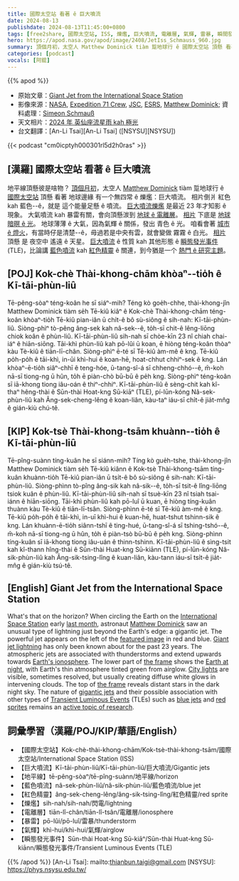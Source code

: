 ```yaml
---
title: 國際太空站 看著 ê 巨大噴流
date: 2024-08-13
publishdate: 2024-08-13T11:45:00+0800
tags: [free2share, 國際太空站, ISS, 爍爁, 巨大噴流, 電離層, 氣輝, 雷暴, 瞬間發光事件, TLE, 藍色噴流, 紅色精靈, 地平線]
hero: https://apod.nasa.gov/apod/image/2408/JetIss_Schmauss_960.jpg
summary: 頂個月初，太空人 Matthew Dominick tiàm 踅地球行 ê 國際太空站 頂懸 看著 地球邊緣 有一个無四常 ê 爍爁：巨大噴流。
categories: [podcast]
vocals: [阿錕]
---
```


{{% apod %}}

- 原始文章：[Giant Jet from the International Space Station](https://apod.nasa.gov/apod/ap240813.html)
- 影像來源：[NASA](https://www.nasa.gov/), [Expedition 71 Crew](https://www.nasa.gov/mission/expedition-71/), [JSC](https://www.nasa.gov/johnson/), [ESRS](https://eol.jsc.nasa.gov/ESRS/), [Matthew Dominick](https://www.nasa.gov/people/matthew-dominick/); 資料處理：[Simeon Schmauß](https://www.flickr.com/photos/semeion/)
- 天文相片：[2024 年 英仙座流星雨 kah 極光](https://www.facebook.com/media/set/?set=a.488496753878907&type=3)
- 台文翻譯：[An-Li Tsai][An-Li Tsai] ([NSYSU][NSYSU])

{{< podcast "cm0icptyh000301rl5d2h0ras" >}}

## [漢羅] 國際太空站 看著 ê 巨大噴流
地平線頂懸彼是啥物？
[頂個月初][last month]，太空人 [Matthew Dominick][Matthew Dominick] tiàm 踅地球行 ê [國際太空站][International Space Station] 頂懸 看著 地球邊緣 有一个無四常 ê 爍爁：巨大噴流。
相片倒爿 紅色 kah 藍色--ê，就是 這个能量足懸 ê 噴流。
[巨大噴流爍爁][Giant jet lightning] 是最近 23 年才知影 ê 現象。
大氣噴流 kah 暴雷有關，會向頂懸湠到 [地球 ê 電離層][Earth's ionosphere]。
[相片][the frame] 下底是 [地球 暗暝 ê 光][Earth at night]。
地球薄薄 ê 大氣，因為氣輝 ê 關係，發出 青色 ê 光。
咱看會著 [城市 ê 燈火][City lights]，有當時仔是清楚--ê，毋過若是中央有雲，就會變做 霧霧 ê 白光。
[相片][the frame] 頂懸 是 夜空中 遙遠 ê 天星。
[巨大噴流][gigantic jets] ê 性質 kah 其他形態 ê [瞬態發光事件][Transient Luminous Events] (TLE)，比論講 [藍色噴流][blue jets] kah [紅色精靈][red sprites] ê 關連，到今猶是一个 [熱門 ê 研究主題][active topic of research]。

## [POJ] Kok-chè Thài-khong-chām khòaⁿ--tio̍h ê Kī-tāi-phùn-liû
Tē-pêng-sòaⁿ téng-koân he sī siáⁿ-mih?
Téng kò goe̍h-chhe, thài-khong-jîn Matthew Dominick tiàm se̍h Tē-kiû kiâⁿ ê Kok-chè Thài-khong-chām téng-koân khòaⁿ-tio̍h Tē-kiû pian-iân ū chi̍t-ê bô sù-siông ê sih-nah: Kī-tāi-phùn-liû.
Siòng-phìⁿ tò-pêng âng-sek kah nâ-sek--ê, to̍h-sī chit-ê lêng-liōng chiok koân ê phùn-liû.
Kī-tāi-phùn-liû sih-nah sī chòe-kīn 23 nî chiah chai-iáⁿ ê hiān-siōng.
Tāi-khì phùn-liû kah pō-lûi ū koan, ē hiòng téng-koân thòaⁿ kàu Tè-kiû ê tiān-lī-chân.
Siòng-phìⁿ ē-té sī Tē-kiû àm-mê ê kng.
Tē-kiû po̍h-po̍h ê tāi-khì, in-ūi khì-hui ê koan-hē, hoat-chhut chhiⁿ-sek ê kng.
Lán khòaⁿ-ē-tio̍h siâⁿ-chhī ê teng-hóe, ū-tang-sî-á sī chheng-chhó--ê, m̄-koh nā-sī tiong-ng ū hûn, to̍h ē piàn-chò bū-bū ê pe̍h kng.
Siòng-phìⁿ téng-koân sī iā-khong tiong iâu-oán ê thiⁿ-chhiⁿ.
Kī-tāi-phùn-liû ê sèng-chit kah kî-thaⁿ hêng-thài ê Sūn-thài Hoat-kng Sū-kiāⁿ (TLE), pí-lūn-kóng Nâ-sek-phùn-liû kah Âng-sek-cheng-lêng ê koan-liân, kàu-taⁿ iáu-sī chi̍t-ê jia̍t-mn̂g ê gián-kiù chú-tê.

## [KIP] Kok-tsè Thài-khong-tsām khuànn--tio̍h ê Kī-tāi-phùn-liû
Tē-pîng-suànn tíng-kuân he sī siánn-mih?
Tíng kò gue̍h-tshe, thài-khong-jîn Matthew Dominick tiàm se̍h Tē-kiû kiânn ê Kok-tsè Thài-khong-tsām tíng-kuân khuànn-tio̍h Tē-kiû pian-iân ū tsi̍t-ê bô sù-siông ê sih-nah: Kī-tāi-phùn-liû.
Siòng-phìnn tò-pîng âng-sik kah nâ-sik--ê, to̍h-sī tsit-ê lîng-liōng tsiok kuân ê phùn-liû.
Kī-tāi-phùn-liû sih-nah sī tsuè-kīn 23 nî tsiah tsai-iánn ê hiān-siōng.
Tāi-khì phùn-liû kah pō-luî ū kuan, ē hiòng tíng-kuân thuànn kàu Tè-kiû ê tiān-lī-tsân.
Siòng-phìnn ē-té sī Tē-kiû àm-mê ê kng.
Tē-kiû po̍h-po̍h ê tāi-khì, in-uī khì-hui ê kuan-hē, huat-tshut tshinn-sik ê kng.
Lán khuànn-ē-tio̍h siânn-tshī ê ting-hué, ū-tang-sî-á sī tshing-tshó--ê, m̄-koh nā-sī tiong-ng ū hûn, to̍h ē piàn-tsò bū-bū ê pe̍h kng.
Siòng-phìnn tíng-kuân sī iā-khong tiong iâu-uán ê thinn-tshinn.
Kī-tāi-phùn-liû ê sìng-tsit kah kî-thann hîng-thài ê Sūn-thài Huat-kng Sū-kiānn (TLE), pí-lūn-kóng Nâ-sik-phùn-liû kah Âng-sik-tsing-lîng ê kuan-liân, kàu-tann iáu-sī tsi̍t-ê jia̍t-mn̂g ê gián-kiù tsú-tê.

## [English] Giant Jet from the International Space Station
What's that on the horizon?
When circling the Earth on the [International Space Station][International Space Station] early [last month][last month], astronaut [Matthew Dominick][Matthew Dominick] saw an unusual type of lightning just beyond the Earth's edge: a gigantic jet.
The powerful jet appears on the left of the [featured image][featured image] in red and blue.
[Giant jet lightning][Giant jet lightning] has only been known about for the past 23 years.
The atmospheric jets are associated with thunderstorms and extend upwards towards [Earth's ionosphere][Earth's ionosphere].
The lower part of [the frame][the frame] shows the [Earth at night][Earth at night], with Earth's thin atmosphere tinted green from airglow.
[City lights][City lights] are visible, sometimes resolved, but usually creating diffuse white glows in intervening clouds.
The top of [the frame][the frame] reveals distant stars in the dark night sky.
The nature of [gigantic jets][gigantic jets] and their possible association with other types of [Transient Luminous Events][Transient Luminous Events] (TLEs) such as [blue jets][blue jets] and [red sprites][red sprites] remains an [active topic of research][active topic of research].

## 詞彙學習（漢羅/POJ/KIP/華語/English）
- 【國際太空站】Kok-chè-thài-khong-chām/Kok-tsè-thài-khong-tsām/國際太空站/International Space Station (ISS)
- 【巨大噴流】Kī-tāi-phùn-liû/Kī-tāi-phùn-liû/巨大噴流/Gigantic jets
- 【地平線】tē-pêng-sòaⁿ/tē-pîng-suànn/地平線/horizon
- 【藍色噴流】nâ-sek-phùn-liû/nâ-sik-phùn-liû/藍色噴流/blue jet
- 【紅色精靈】âng-sek-cheng-lêng/âng-sik-tsing-lîng/紅色精靈/red sprite
- 【爍爁】sih-nah/sih-nah/閃電/lightning
- 【電離層】tiān-lî-chân/tiān-lî-tsân/電離層/ionosphere
- 【暴雷】pō-lûi/pō-luî/雷暴/thunderstorm
- 【氣輝】khì-hui/khì-hui/氣輝/airglow
- 【瞬態發光事件】Sūn-thài Hoat-kng Sū-kiāⁿ/Sūn-thài Huat-kng Sū-kiānn/瞬態發光事件/Transient Luminous Events (TLE)

{{% /apod %}}
[An-Li Tsai]: mailto:thianbun.taigi@gmail.com
[NSYSU]: https://phys.nsysu.edu.tw/

[copyright]: https://apod.nasa.gov/apod/fap/lib/about_apod.html#srapply
[License3]: https://creativecommons.org/licenses/by/3.0/
[License2]:https://creativecommons.org/licenses/by-nc-nd/2.0/

[International Space Station]:https://www.nasa.gov/international-space-station/
[last month]:https://en.wikipedia.org/wiki/SpaceX_Crew-8
[Matthew Dominick]:https://www.nasa.gov/people/matthew-dominick/
[featured image]:https://www.flickr.com/photos/semeion/53899529103/in/pool-apods/
[Giant jet lightning]:https://apod.nasa.gov/apod/ap160823.html
[Earth's ionosphere]:https://science.nasa.gov/earth/10-things-to-know-about-the-ionosphere/
[the frame]:https://eol.jsc.nasa.gov/SearchPhotos/photo.pl?mission=ISS071&roll=E&frame=319414
[Earth at night]:https://apod.nasa.gov/apod/ap121207.html
[City lights]:https://apod.nasa.gov/apod/ap130331.html
[the frame]:https://www.flickr.com/photos/frankie57pr/53877835585/
[gigantic jets]:https://en.wikipedia.org/wiki/Upper-atmospheric_lightning#Gigantic_jets
[Transient Luminous Events]:https://skybrary.aero/articles/transient-luminous-events-tles
[blue jets]:https://en.wikipedia.org/wiki/Upper-atmospheric_lightning#Blue_jets
[red sprites]:https://apod.nasa.gov/apod/ap231002.html
[active topic of research]:https://upload.wikimedia.org/wikipedia/commons/8/88/Example-dog-on-the-internet.png
